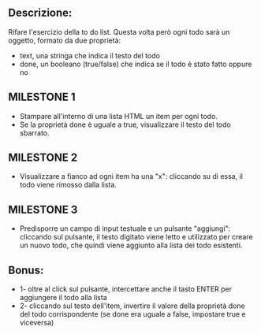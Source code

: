 ## Descrizione:
Rifare l'esercizio della to do list.
Questa volta però ogni todo sarà un oggetto, formato da due proprietà:
- text, una stringa che indica il testo del todo
- done, un booleano (true/false) che indica se il todo è stato fatto oppure no

## MILESTONE 1
- Stampare all'interno di una lista HTML un item per ogni todo.
- Se la proprietà done è uguale a true, visualizzare il testo del todo sbarrato.

## MILESTONE 2
- Visualizzare a fianco ad ogni item ha una "x": cliccando su di essa, il todo viene rimosso dalla lista.

## MILESTONE 3
- Predisporre un campo di input testuale e un pulsante "aggiungi": cliccando sul pulsante, il testo digitato viene letto e utilizzato per creare un nuovo todo, che quindi viene aggiunto alla lista dei todo esistenti.

## Bonus:
- 1- oltre al click sul pulsante, intercettare anche il tasto ENTER per aggiungere il todo alla lista
- 2- cliccando sul testo dell'item, invertire il valore della proprietà done del todo corrispondente (se done era uguale a false, impostare true e viceversa)